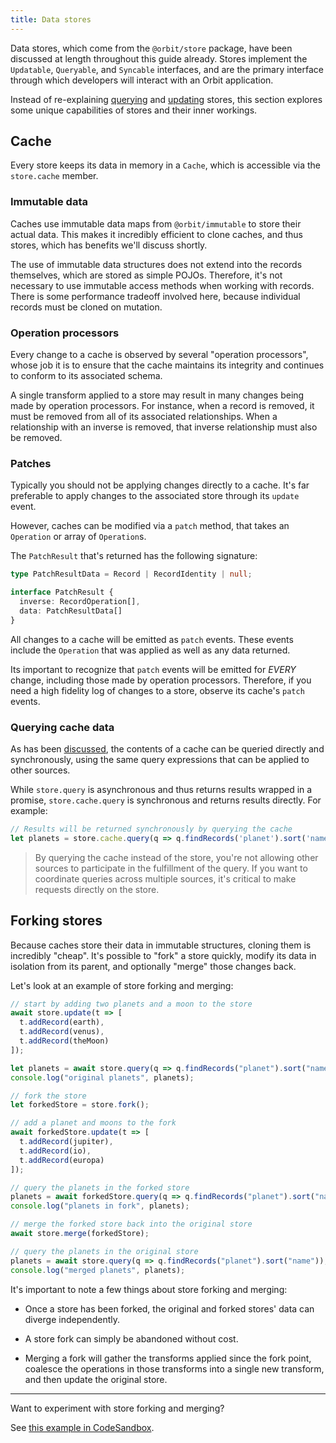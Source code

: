 ```yaml
---
title: Data stores
---
```


Data stores, which come from the `@orbit/store` package, have been discussed at
length throughout this guide already. Stores implement the `Updatable`,
`Queryable`, and `Syncable` interfaces, and are the primary interface through
which developers will interact with an Orbit application.

Instead of re-explaining [querying](./querying-data.md) and
[updating](./updating-data.md) stores, this section explores some unique
capabilities of stores and their inner workings.

## Cache

Every store keeps its data in memory in a `Cache`, which is accessible via the
`store.cache` member.

### Immutable data

Caches use immutable data maps from `@orbit/immutable` to store their actual
data. This makes it incredibly efficient to clone caches, and thus stores,
which has benefits we'll discuss shortly.

The use of immutable data structures does not extend into the records
themselves, which are stored as simple POJOs. Therefore, it's not necessary to
use immutable access methods when working with records. There is some
performance tradeoff involved here, because individual records must be cloned
on mutation.

### Operation processors

Every change to a cache is observed by several "operation processors", whose job
it is to ensure that the cache maintains its integrity and continues to conform
to its associated schema.

A single transform applied to a store may result in many changes being made by
operation processors. For instance, when a record is removed, it must be
removed from all of its associated relationships. When a relationship with an
inverse is removed, that inverse relationship must also be removed.

### Patches

Typically you should not be applying changes directly to a cache. It's far
preferable to apply changes to the associated store through its `update` event.

However, caches can be modified via a `patch` method, that takes an `Operation`
or array of `Operation`s.

The `PatchResult` that's returned has the following signature:

```typescript
type PatchResultData = Record | RecordIdentity | null;

interface PatchResult {
  inverse: RecordOperation[],
  data: PatchResultData[]
}
```

All changes to a cache will be emitted as `patch` events. These events include
the `Operation` that was applied as well as any data returned.

Its important to recognize that `patch` events will be emitted for _EVERY_
change, including those made by operation processors. Therefore, if you need
a high fidelity log of changes to a store, observe its cache's `patch` events.

### Querying cache data

As has been [discussed](./querying-data.md), the contents of a cache can be
queried directly and synchronously, using the same query expressions that can be
applied to other sources.

While `store.query` is asynchronous and thus returns results wrapped in a
promise, `store.cache.query` is synchronous and returns results directly. For
example:

```javascript
// Results will be returned synchronously by querying the cache
let planets = store.cache.query(q => q.findRecords('planet').sort('name'));
```

> By querying the cache instead of the store, you're not allowing other
sources to participate in the fulfillment of the query. If you want to
coordinate queries across multiple sources, it's critical to make requests
directly on the store.

## Forking stores

Because caches store their data in immutable structures, cloning them is
incredibly "cheap". It's possible to "fork" a store quickly, modify its data in
isolation from its parent, and optionally "merge" those changes back.

Let's look at an example of store forking and merging:

```typescript
// start by adding two planets and a moon to the store
await store.update(t => [
  t.addRecord(earth),
  t.addRecord(venus),
  t.addRecord(theMoon)
]);

let planets = await store.query(q => q.findRecords("planet").sort("name"));
console.log("original planets", planets);

// fork the store
let forkedStore = store.fork();

// add a planet and moons to the fork
await forkedStore.update(t => [
  t.addRecord(jupiter),
  t.addRecord(io),
  t.addRecord(europa)
]);

// query the planets in the forked store
planets = await forkedStore.query(q => q.findRecords("planet").sort("name"));
console.log("planets in fork", planets);

// merge the forked store back into the original store
await store.merge(forkedStore);

// query the planets in the original store
planets = await store.query(q => q.findRecords("planet").sort("name"));
console.log("merged planets", planets);
```

It's important to note a few things about store forking and merging:

* Once a store has been forked, the original and forked stores' data can
  diverge independently.

* A store fork can simply be abandoned without cost.

* Merging a fork will gather the transforms applied since the fork point,
  coalesce the operations in those transforms into a single new transform,
  and then update the original store.

<hr />

Want to experiment with store forking and merging?

See [this example in CodeSandbox](https://codesandbox.io/s/40lo886nn7?previewwindow=console).
